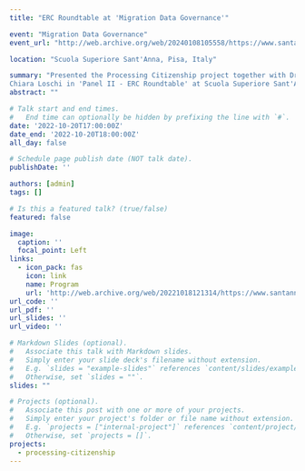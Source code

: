 ```yaml
---
title: "ERC Roundtable at 'Migration Data Governance'"

event: "Migration Data Governance"
event_url: "http://web.archive.org/web/20240108105558/https://www.santannapisa.it/en/event/migration-data-governance"

location: "Scuola Superiore Sant'Anna, Pisa, Italy"

summary: "Presented the Processing Citizenship project together with Dr.
Chiara Loschi in 'Panel II - ERC Roundtable' at Scuola Superiore Sant'Anna, Pisa."
abstract: ""

# Talk start and end times.
#   End time can optionally be hidden by prefixing the line with `#`.
date: '2022-10-20T17:00:00Z'
date_end: '2022-10-20T18:00:00Z'
all_day: false

# Schedule page publish date (NOT talk date).
publishDate: ''

authors: [admin]
tags: []

# Is this a featured talk? (true/false)
featured: false

image:
  caption: ''
  focal_point: Left
links:
  - icon_pack: fas
    icon: link
    name: Program
    url: 'http://web.archive.org/web/20221018121314/https://www.santannapisa.it/sites/default/files/2022-10/Migration%20Data%20Governance_Program.pdf'
url_code: ''
url_pdf: ''
url_slides: ''
url_video: ''

# Markdown Slides (optional).
#   Associate this talk with Markdown slides.
#   Simply enter your slide deck's filename without extension.
#   E.g. `slides = "example-slides"` references `content/slides/example-slides.md`.
#   Otherwise, set `slides = ""`.
slides: ""

# Projects (optional).
#   Associate this post with one or more of your projects.
#   Simply enter your project's folder or file name without extension.
#   E.g. `projects = ["internal-project"]` references `content/project/deep-learning/index.md`.
#   Otherwise, set `projects = []`.
projects:
  - processing-citizenship
---
```

